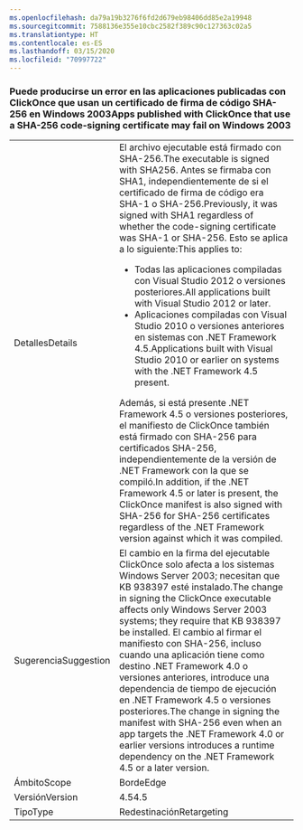 ```yaml
---
ms.openlocfilehash: da79a19b3276f6fd2d679eb98406dd85e2a19948
ms.sourcegitcommit: 7588136e355e10cbc2582f389c90c127363c02a5
ms.translationtype: HT
ms.contentlocale: es-ES
ms.lasthandoff: 03/15/2020
ms.locfileid: "70997722"
---
```

### <a name="apps-published-with-clickonce-that-use-a-sha-256-code-signing-certificate-may-fail-on-windows-2003"></a><span data-ttu-id="39fbf-101">Puede producirse un error en las aplicaciones publicadas con ClickOnce que usan un certificado de firma de código SHA-256 en Windows 2003</span><span class="sxs-lookup"><span data-stu-id="39fbf-101">Apps published with ClickOnce that use a SHA-256 code-signing certificate may fail on Windows 2003</span></span>

|   |   |
|---|---|
|<span data-ttu-id="39fbf-102">Detalles</span><span class="sxs-lookup"><span data-stu-id="39fbf-102">Details</span></span>|<span data-ttu-id="39fbf-103">El archivo ejecutable está firmado con SHA-256.</span><span class="sxs-lookup"><span data-stu-id="39fbf-103">The executable is signed with SHA256.</span></span> <span data-ttu-id="39fbf-104">Antes se firmaba con SHA1, independientemente de si el certificado de firma de código era SHA-1 o SHA-256.</span><span class="sxs-lookup"><span data-stu-id="39fbf-104">Previously, it was signed with SHA1 regardless of whether the code-signing certificate was SHA-1 or SHA-256.</span></span> <span data-ttu-id="39fbf-105">Esto se aplica a lo siguiente:</span><span class="sxs-lookup"><span data-stu-id="39fbf-105">This applies to:</span></span><ul><li><span data-ttu-id="39fbf-106">Todas las aplicaciones compiladas con Visual Studio 2012 o versiones posteriores.</span><span class="sxs-lookup"><span data-stu-id="39fbf-106">All applications built with Visual Studio 2012 or later.</span></span></li><li><span data-ttu-id="39fbf-107">Aplicaciones compiladas con Visual Studio 2010 o versiones anteriores en sistemas con .NET Framework 4.5.</span><span class="sxs-lookup"><span data-stu-id="39fbf-107">Applications built with Visual Studio 2010 or earlier on systems with the .NET Framework 4.5 present.</span></span></li></ul><span data-ttu-id="39fbf-108">Además, si está presente .NET Framework 4.5 o versiones posteriores, el manifiesto de ClickOnce también está firmado con SHA-256 para certificados SHA-256, independientemente de la versión de .NET Framework con la que se compiló.</span><span class="sxs-lookup"><span data-stu-id="39fbf-108">In addition, if the .NET Framework 4.5 or later is present, the ClickOnce manifest is also signed with SHA-256 for SHA-256 certificates regardless of the .NET Framework version against which it was compiled.</span></span>|
|<span data-ttu-id="39fbf-109">Sugerencia</span><span class="sxs-lookup"><span data-stu-id="39fbf-109">Suggestion</span></span>|<span data-ttu-id="39fbf-110">El cambio en la firma del ejecutable ClickOnce solo afecta a los sistemas Windows Server 2003; necesitan que KB 938397 esté instalado.</span><span class="sxs-lookup"><span data-stu-id="39fbf-110">The change in signing the ClickOnce executable affects only Windows Server 2003 systems; they require that KB 938397 be installed.</span></span> <span data-ttu-id="39fbf-111">El cambio al firmar el manifiesto con SHA-256, incluso cuando una aplicación tiene como destino .NET Framework 4.0 o versiones anteriores, introduce una dependencia de tiempo de ejecución en .NET Framework 4.5 o versiones posteriores.</span><span class="sxs-lookup"><span data-stu-id="39fbf-111">The change in signing the manifest with SHA-256 even when an app targets the .NET Framework 4.0 or earlier versions introduces a runtime dependency on the .NET Framework 4.5 or a later version.</span></span>|
|<span data-ttu-id="39fbf-112">Ámbito</span><span class="sxs-lookup"><span data-stu-id="39fbf-112">Scope</span></span>|<span data-ttu-id="39fbf-113">Borde</span><span class="sxs-lookup"><span data-stu-id="39fbf-113">Edge</span></span>|
|<span data-ttu-id="39fbf-114">Versión</span><span class="sxs-lookup"><span data-stu-id="39fbf-114">Version</span></span>|<span data-ttu-id="39fbf-115">4.5</span><span class="sxs-lookup"><span data-stu-id="39fbf-115">4.5</span></span>|
|<span data-ttu-id="39fbf-116">Tipo</span><span class="sxs-lookup"><span data-stu-id="39fbf-116">Type</span></span>|<span data-ttu-id="39fbf-117">Redestinación</span><span class="sxs-lookup"><span data-stu-id="39fbf-117">Retargeting</span></span>|
